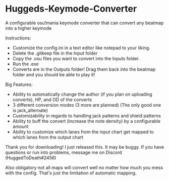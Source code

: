 # Huggeds-Keymode-Converter
A configurable osu!mania keymode converter that can convert any beatmap into a higher keymode

Instructions:

- Customize the config.ini in a text editor like notepad to your liking.
- Delete the .gitkeep file in the Input folder
- Copy the .osu files you want to convert into the Inputs folder.
- Run the .exe
- Converts are in the Outputs folder! Drag them back into the beatmap folder and you should be able to play it!

Big Features:

- Ability to automatically change the author (if you plan on uploading converts), HP, and OD of the converts
- 3 different conversion modes (3 more are planned) (The only good one is jack_alternate)
- Customizability in regards to handling jack patterns and shield patterns
- Ability to buff the convert (increase the note density) by a configurable amount
- Ability to customize which lanes from the input chart get mapped to which lanes from the output chart

Thank you for downloading! I just released this. It may be buggy. If you have questions or run into problems, message me on Discord (HuggedToDeath#2456)

Also obligatory not all maps will convert well no matter how much you mess with the config. That's just the limitation of automatic mapping.
